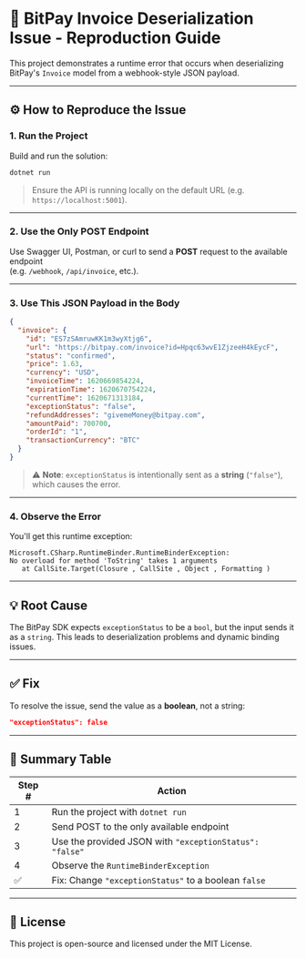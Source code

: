 
# 🐞 BitPay Invoice Deserialization Issue - Reproduction Guide

This project demonstrates a runtime error that occurs when deserializing BitPay's `Invoice` model from a webhook-style JSON payload.

---

## ⚙️ How to Reproduce the Issue

### 1. Run the Project

Build and run the solution:

```bash
dotnet run
```

> Ensure the API is running locally on the default URL (e.g. `https://localhost:5001`).

---

### 2. Use the Only POST Endpoint

Use Swagger UI, Postman, or curl to send a **POST** request to the available endpoint  
(e.g. `/webhook`, `/api/invoice`, etc.).

---

### 3. Use This JSON Payload in the Body

```json
{
  "invoice": {
    "id": "ES7zSAmruwKK1m3wyXtjg6",
    "url": "https://bitpay.com/invoice?id=Hpqc63wvE1ZjzeeH4kEycF",
    "status": "confirmed",
    "price": 1.63,
    "currency": "USD",
    "invoiceTime": 1620669854224,
    "expirationTime": 1620670754224,
    "currentTime": 1620671313184,
    "exceptionStatus": "false",
    "refundAddresses": "givemeMoney@bitpay.com",
    "amountPaid": 700700,
    "orderId": "1",
    "transactionCurrency": "BTC"
  }
}
```

> ⚠️ **Note**: `exceptionStatus` is intentionally sent as a **string** (`"false"`), which causes the error.

---

### 4. Observe the Error

You'll get this runtime exception:

```
Microsoft.CSharp.RuntimeBinder.RuntimeBinderException:
No overload for method 'ToString' takes 1 arguments
   at CallSite.Target(Closure , CallSite , Object , Formatting )
```

---

## 💡 Root Cause

The BitPay SDK expects `exceptionStatus` to be a `bool`, but the input sends it as a `string`. This leads to deserialization problems and dynamic binding issues.

---

## ✅ Fix

To resolve the issue, send the value as a **boolean**, not a string:

```json
"exceptionStatus": false
```

---

## 🧪 Summary Table

| Step # | Action                                                      |
|--------|-------------------------------------------------------------|
| 1      | Run the project with `dotnet run`                           |
| 2      | Send POST to the only available endpoint                    |
| 3      | Use the provided JSON with `"exceptionStatus": "false"`    |
| 4      | Observe the `RuntimeBinderException`                       |
| ✅     | Fix: Change `"exceptionStatus"` to a boolean `false`        |

---

## 📝 License

This project is open-source and licensed under the MIT License.
